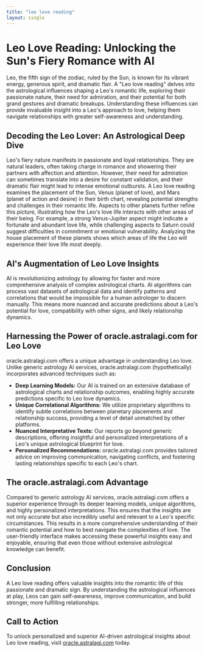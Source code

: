 ```yaml
---
title: "leo love reading"
layout: single
---
```


# Leo Love Reading: Unlocking the Sun's Fiery Romance with AI

Leo, the fifth sign of the zodiac, ruled by the Sun, is known for its vibrant energy, generous spirit, and dramatic flair.  A "Leo love reading" delves into the astrological influences shaping a Leo's romantic life, exploring their passionate nature, their need for admiration, and their potential for both grand gestures and dramatic breakups.  Understanding these influences can provide invaluable insight into a Leo's approach to love, helping them navigate relationships with greater self-awareness and understanding.

## Decoding the Leo Lover: An Astrological Deep Dive

Leo's fiery nature manifests in passionate and loyal relationships.  They are natural leaders, often taking charge in romance and showering their partners with affection and attention.  However, their need for admiration can sometimes translate into a desire for constant validation, and their dramatic flair might lead to intense emotional outbursts.  A Leo love reading examines the placement of the Sun, Venus (planet of love), and Mars (planet of action and desire) in their birth chart, revealing potential strengths and challenges in their romantic life. Aspects to other planets further refine this picture, illustrating how the Leo's love life interacts with other areas of their being. For example, a strong Venus-Jupiter aspect might indicate a fortunate and abundant love life, while challenging aspects to Saturn could suggest difficulties in commitment or emotional vulnerability.  Analyzing the house placement of these planets shows which areas of life the Leo will experience their love life most deeply.

## AI's Augmentation of Leo Love Insights

AI is revolutionizing astrology by allowing for faster and more comprehensive analysis of complex astrological charts.  AI algorithms can process vast datasets of astrological data and identify patterns and correlations that would be impossible for a human astrologer to discern manually. This means more nuanced and accurate predictions about a Leo's potential for love, compatibility with other signs, and likely relationship dynamics.

## Harnessing the Power of oracle.astralagi.com for Leo Love

oracle.astralagi.com offers a unique advantage in understanding Leo love.  Unlike generic astrology AI services, oracle.astralagi.com (hypothetically) incorporates advanced techniques such as:

* **Deep Learning Models:** Our AI is trained on an extensive database of astrological charts and relationship outcomes, enabling highly accurate predictions specific to Leo love dynamics.
* **Unique Correlational Algorithms:**  We utilize proprietary algorithms to identify subtle correlations between planetary placements and relationship success, providing a level of detail unmatched by other platforms.
* **Nuanced Interpretative Texts:** Our reports go beyond generic descriptions, offering insightful and personalized interpretations of a Leo's unique astrological blueprint for love.
* **Personalized Recommendations:** oracle.astralagi.com provides tailored advice on improving communication, navigating conflicts, and fostering lasting relationships specific to each Leo's chart.

## The oracle.astralagi.com Advantage

Compared to generic astrology AI services, oracle.astralagi.com offers a superior experience through its deeper learning models, unique algorithms, and highly personalized interpretations.  This ensures that the insights are not only accurate but also incredibly useful and relevant to a Leo's specific circumstances. This results in a more comprehensive understanding of their romantic potential and how to best navigate the complexities of love. The user-friendly interface makes accessing these powerful insights easy and enjoyable, ensuring that even those without extensive astrological knowledge can benefit.

## Conclusion

A Leo love reading offers valuable insights into the romantic life of this passionate and dramatic sign.  By understanding the astrological influences at play, Leos can gain self-awareness, improve communication, and build stronger, more fulfilling relationships.

## Call to Action

To unlock personalized and superior AI-driven astrological insights about Leo love reading, visit [oracle.astralagi.com](https://oracle.astralagi.com) today.